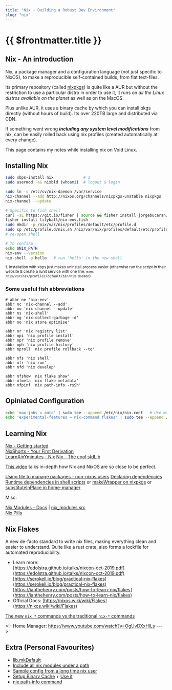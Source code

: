 ```yaml
---
title: "Nix - Building a Robust Dev Environment"
slug: "nix"
---
```


<h1>{{ $frontmatter.title }}</h1>

## Nix - An introduction

Nix, a package manager and a configuration language (not just specific to NixOS), to make a reproducible self-contained builds, from flat text-files.

Its primary repository (called [nixpkgs](https://search.nixos.org/packages)) is quite like a AUR but without the restriction to use a particular distro in order to use it, it runs on *all the Linux distros available on the planet* as well as on the MacOS.

Plus unlike AUR, it uses a binary cache by which you can install pkgs directly (without hours of build). Its over 220TB large and distributed via CDN.

If something went wrong ***including any system level modifications*** from nix, can be easily rolled back using nix profiles (created automatically at every change).

This page contains my notes while installing nix on Void Linux.


## Installing Nix

```bash
sudo xbps-install nix             # 1
sudo usermod -aG nixbld (whoami)  # logout & login

sudo ln -s /etc/sv/nix-daemon /var/service
nix-channel --add http://nixos.org/channels/nixpkgs-unstable nixpkgs
nix-channel --update

# Specific to fish shell
curl -sL https://git.io/fisher | source && fisher install jorgebucaran/fisher
fisher install lilyball/nix-env.fish
sudo mkdir -p /nix/var/nix/profiles/default/etc/profile.d
sudo cp /etc/profile.d/nix.sh /nix/var/nix/profiles/default/etc/profile.d/nix-daemon.sh
# re-open shell

# To confirm
echo $NIX_PATH
nix-env --version
nix-shell -p hello   # run 'hello' in the new shell
```

<sub>1. Installation with xbps just makes uninstall process easier (otherwise run the script in their website & create a runit service with one line: `exec /nix/var/nix/profiles/default/bin/nix-daemon`)</sub>

### Some useful fish abbreviations

```fish
# abbr ne 'nix-env'
abbr nc 'nix-channel --add'
abbr nu 'nix-channel --update'
abbr ns 'nix-shell'
abbr ng 'nix-collect-garbage -d'
abbr no 'nix store optimise'

abbr nr 'nix registry list'
abbr npi 'nix profile install'
abbr npr 'nix profile remove'
abbr nph 'nix profile history'
abbr nproll 'nix profile rollback --to'

abbr nfs 'nix shell'
abbr nfr 'nix run'
abbr nfd 'nix develop'

abbr nfshow 'nix flake show'
abbr nfmeta 'nix flake metadata'
abbr nfpinf 'nix path-info -rsSh'
```

## Opiniated Configuration

```bash
echo 'max-jobs = auto' | sudo tee --append /etc/nix/nix.conf   # Use multi-threads
echo 'experimental-features = nix-command flakes' | sudo tee --append /etc/nix/nix.conf # Use flakes
```

## Learning Nix

[Nix - Getting started](https://nix-tutorial.gitlabpages.inria.fr/nix-tutorial/getting-started.html)<br>
[NixShorts - Your First Derivation](https://github.com/justinwoo/nix-shorts/blob/master/posts/your-first-derivation.md)<br>
[LearnXinYminutes - Nix](https://learnxinyminutes.com/docs/nix)
[Nix - The cool stdLib](https://ryantm.github.io/nixpkgs/functions/library/strings)

[This video](https://www.youtube.com/watch?v=qjq2wVEpSsA) talks in-depth how Nix and NixOS are so close to be perfect.

[Using file to manage packages - non-nixos users](https://unix.stackexchange.com/questions/369234/how-to-configure-a-nix-environment-outside-of-nixos)
[Declaring dependencies](https://discourse.nixos.org/t/poetry2nix-flakes-add-runtime-dependencies/15930/3)<br>
[Runtime dependencies in shell scripts](https://discourse.nixos.org/t/how-to-create-a-script-with-dependencies/7970/6) or [makeWrapper on nixpkgs](https://gist.github.com/CMCDragonkai/9b65cbb1989913555c203f4fa9c23374) or [substituteInPlace in home-manager](https://github.com/nix-community/home-manager/blob/master/home-manager/default.nix)

Misc:


[Nix Modules - Docs](https://nixos.wiki/wiki/NixOS_modules) | [nix_modules src](https://github.com/NixOS/nixpkgs/blob/master/lib/modules.nix#L373)<br>
[Nix Pills](https://nixos.org/guides/nix-pills/our-first-derivation.html)


## Nix Flakes

A new de-facto standard to write nix files, making everything clean and easier to understand. Quite like a rust crate, also forms a lockfile for automated reproducibility.

* Learn more:<br>
  [https://edolstra.github.io/talks/nixcon-oct-2019.pdf](https://edolstra.github.io/talks/nixcon-oct-2019.pdf)<br>
  [https://serokell.io/blog/practical-nix-flakes](https://serokell.io/blog/practical-nix-flakes)<br>
  [https://ianthehenry.com/posts/how-to-learn-nix/flakes](https://ianthehenry.com/posts/how-to-learn-nix/flakes)
* Official Docs: [https://nixos.wiki/wiki/Flakes](https://nixos.wiki/wiki/Flakes)

[The new `nix *` commands vs the traditional `nix-*` commands](https://blog.ysndr.de/posts/guides/2021-12-01-nix-shells/#tldr-nix-develop)


<!- Home Manager: https://www.youtube.com/watch?v=OgUvDXxHlLs --->

## Extra (Personal Favourites)

* [lib.mkDefault](https://discourse.nixos.org/t/what-does-mkdefault-do-exactly/9028/2)
* [Include all nix modules under a path](https://www.reddit.com/r/NixOS/comments/j5pa9o/getting_all_configs_from_folder)
* [Sample config from a long time nix user](https://github.com/nuxshed/dotfiles/blob/main/flake.nix)
* [Setup Binary Cache](https://nixos.wiki/wiki/Binary_Cache) + [Use it](https://nixos.org/manual/nix/stable/command-ref/conf-file.html)
* [nix path-info command](https://nixos.org/manual/nix/unstable/command-ref/new-cli/nix3-path-info.html)
